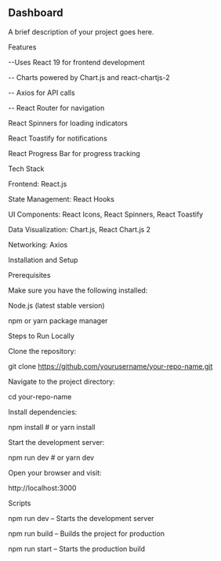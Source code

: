 ## Dashboard

A brief description of your project goes here.

Features

--Uses React 19 for frontend development

-- Charts powered by Chart.js and react-chartjs-2

-- Axios for API calls

-- React Router for navigation

React Spinners for loading indicators

React Toastify for notifications

React Progress Bar for progress tracking

Tech Stack

Frontend: React.js

State Management: React Hooks

UI Components: React Icons, React Spinners, React Toastify

Data Visualization: Chart.js, React Chart.js 2

Networking: Axios

Installation and Setup

Prerequisites

Make sure you have the following installed:

Node.js (latest stable version)

npm or yarn package manager

Steps to Run Locally

Clone the repository:

git clone https://github.com/yourusername/your-repo-name.git

Navigate to the project directory:

cd your-repo-name

Install dependencies:

npm install  # or yarn install

Start the development server:

npm run dev  # or yarn dev

Open your browser and visit:

http://localhost:3000

Scripts

npm run dev – Starts the development server

npm run build – Builds the project for production

npm run start – Starts the production build
